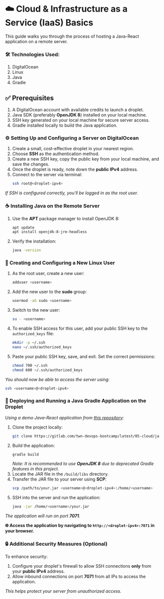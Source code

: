 # ☁️ Cloud & Infrastructure as a Service (IaaS) Basics

This guide walks you through the process of hosting a Java-React application on a remote server.

### 🛠️ Technologies Used:
1. DigitalOcean
2. Linux
3. Java
4. Gradle

## ✅ Prerequisites
1. A DigitalOcean account with available credits to launch a droplet.
2. Java SDK (preferably **OpenJDK 8**) installed on your local machine.
3. SSH key generated on your local machine for secure server access.
4. Gradle installed locally to build the Java application.

### ⚙️ Setting Up and Configuring a Server on DigitalOcean
1. Create a small, cost-effective droplet in your nearest region.
2. Choose **SSH** as the authentication method.
3. Create a new SSH key, copy the public key from your local machine, and save the changes.
4. Once the droplet is ready, note down the **public IPv4** address.
5. Connect to the server via terminal:
   ```bash
   ssh root@<droplet-ipv4>
   ```

*If SSH is configured correctly, you'll be logged in as the root user.*

### ☕ Installing Java on the Remote Server
1. Use the **APT** package manager to install OpenJDK 8:
   ```bash
   apt update
   apt install openjdk-8-jre-headless
   ```
2. Verify the installation:
   ```bash
   java -version
   ```

### 👤 Creating and Configuring a New Linux User
1. As the root user, create a new user:
   ```bash
   adduser <username>
   ```
2. Add the new user to the **sudo** group:
   ```bash
   usermod -aG sudo <username>
   ```
3. Switch to the new user:
   ```bash
   su - <username>
   ```
4. To enable SSH access for this user, add your public SSH key to the `authorized_keys` file:
   ```bash
   mkdir -p ~/.ssh
   nano ~/.ssh/authorized_keys
   ```
5. Paste your public SSH key, save, and exit. Set the correct permissions:
   ```bash
   chmod 700 ~/.ssh
   chmod 600 ~/.ssh/authorized_keys
   ```

*You should now be able to access the server using:*
```bash
ssh <username>@<droplet-ipv4>
```

### 🚀 Deploying and Running a Java Gradle Application on the Droplet
*Using a demo Java-React application from [this repository](https://gitlab.com/twn-devops-bootcamp/latest/05-cloud/java-react-example.git):*

1. Clone the project locally:
   ```bash
   git clone https://gitlab.com/twn-devops-bootcamp/latest/05-cloud/java-react-example.git
   ```
2. Build the application:
   ```bash
   gradle build
   ```
   *Note: It is recommended to use **OpenJDK 8** due to deprecated Gradle features in this project.*
3. Locate the JAR file in the `/build/libs` directory.
4. Transfer the JAR file to your server using **SCP**:
   ```bash
   scp /path/to/your.jar <username>@<droplet-ipv4>:/home/<username>
   ```
5. SSH into the server and run the application:
   ```bash
   java -jar /home/<username>/your.jar
   ```

*The application will run on port **7071**.*

**🌐 Access the application by navigating to `http://<droplet-ipv4>:7071` in your browser.**

### 🔒 Additional Security Measures (Optional)
To enhance security:
1. Configure your droplet's firewall to allow SSH connections **only** from your **public IPv4** address.
2. Allow inbound connections on port **7071** from all IPs to access the application.

*This helps protect your server from unauthorized access.*
